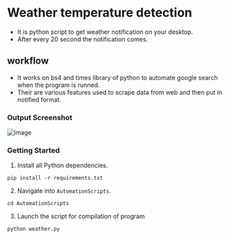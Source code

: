 # Weather temperature detection 

- It is python script to get weather notification on your desktop.
- After every 20 second the notification comes.
## workflow 
* It works on bs4 and times library of python to automate google search when the program is runned.
* Their are various features used to scrape data from web and then put in notified format.
### Output Screenshot
 ![image](https://user-images.githubusercontent.com/74819092/121768671-029b1300-cb7d-11eb-94e6-50a12f2fe3e2.png)


### Getting Started

1. Install all Python dependencies.

```
pip install -r requirements.txt
```

2. Navigate into `AutomationScripts`.

```
cd AutomationScripts
```

3. Launch the script for compilation of program 

```
python weather.py
```
